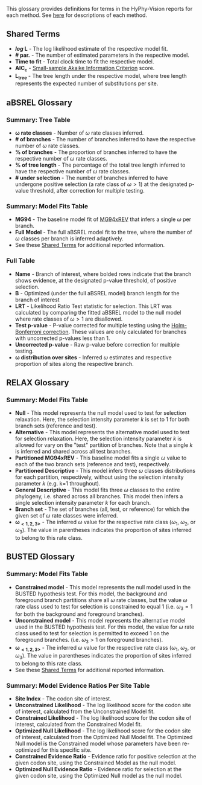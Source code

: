 This glossary provides definitions for terms in the HyPhy-Vision reports for each method. See [here](./selection-methods) for descriptions of each method.


## Shared Terms

* ***log* L** - The log likelihood estimate of the respective model fit.
* **\# par.** - The number of estimated parameters in the respective model.
* **Time to fit** - Total clock time to fit the respective model.
* **AIC<sub>c</sub>**  - [Small-sample Akaike Information Criterion](http://www.tandfonline.com/doi/abs/10.1080/03610927808827599) score.
* **L<sub>tree</sub>** - The tree length under the respective model, where tree length represents the expected number of substitutions per site.


<!-- I think the following has been removed from vision
### Summary Statistics **\\\\ has this info since been removed?**
* **number of sequences** - the number of sequences present in the input file
* **number of variants** - the number of variants present in the input file
* **number of branches** - the number of branches in the phylogeny
-->


## aBSREL Glossary


### Summary: Tree Table

* **$\boldsymbol \omega$ rate classes** - Number of $\omega$ rate classes inferred.
* **\# of branches** - The number of branches inferred to have the respective number of $\omega$ rate classes.
* **% of branches** - The proportion of branches inferred to have the respective number of $\omega$ rate classes.
* **% of tree length** - The percentage of the total tree length inferred to have the respective number of $\omega$ rate classes.
* **\# under selection** - The number of branches inferred to have undergone positive selection (a rate class of $\omega>1$) at the designated p-value threshold, after correction for multiple testing.

### Summary: Model Fits Table

* **MG94** - The baseline model fit of [MG94xREV](selection-methods/#mg94xrev-framework) that infers a single $\omega$ per branch.
* **Full Model** - The full aBSREL model fit to the tree, where the number of $\omega$ classes per branch is inferred adaptively.
* See these [Shared Terms](glossary/#shared-terms) for additional reported information.





### Full Table

* **Name** - Branch of interest, where bolded rows indicate that the branch shows evidence, at the designated p-value threshold, of positive selection.
* **B** - Optimized (under the full aBSREL model) branch length for the branch of interest
* **LRT** - Likelihood Ratio Test statistic for selection. This LRT was calculated by comparing the fitted aBSREL model to the null model where rate classes of $\omega>1$ are disallowed.
* **Test p-value** - P-value corrected for multiple testing using the [Holm-Bonferroni correction](https://www.jstor.org/stable/4615733). These values are only calculated for branches with uncorrected p-values less than 1.
* **Uncorrected p-value** - Raw p-value before correction for multiple testing.
* **$\boldsymbol \omega$ distribution over sites** - Inferred $\omega$ estimates and respective proportion of sites along the respective branch.


<!------------------------------------------------------------------------------------->


## RELAX Glossary

### Summary: Model Fits Table


* **Null** - This model represents the null model used to test for selection relaxation. Here, the selection intensity parameter *k* is set to 1 for both branch sets (reference and test).
* **Alternative** - This model represents the alternative model used to test for selection relaxation. Here, the selection intensity parameter *k* is allowed for vary on the "test" partition of branches. Note that a single *k* is inferred and shared across all test branches.
* **Partitioned MG94xREV** - This baseline model fits a single $\omega$ value to each of the two branch sets (reference and test), respectively.
* **Partitioned Descriptive** - This model infers three $\omega$ classes distributions for each partition, respectively, without using the selection intensity parameter *k* (e.g. k=1 throughout).
* **General Descriptive** - This model fits three $\omega$ classes to the entire phylogeny, i.e. shared across all branches. This model then infers a single selection intensity parameter *k* for each branch.
* **Branch set** - The set of branches (all, test, or reference) for which the given set of $\omega$ rate classes were inferred.
* **$\boldsymbol{\omega_{<1,2,3>}}$** - The inferred $\omega$ value for the respective rate class ($\omega_1$, $\omega_2$, or $\omega_3$). The value in parentheses indicates the proportion of sites inferred to belong to this rate class.


<!------------------------------------------------------------------------------------->



## BUSTED Glossary

### Summary: Model Fits Table


* **Constrained model** - This model represents the null model used in the BUSTED hypothesis test. For this model, the background and foreground branch partitions share all $\omega$ rate classes, but the value $\omega$ rate class used to test for selection is constrained to equal 1 (i.e. $\omega_3 = 1$ for both the background and foreground branches).
* **Unconstrained model** - This model represents the alternative model used in the BUSTED hypothesis test. For this model, the value for $\omega$ rate class used to test for selection is permitted to exceed 1 on the foreground branches. (i.e. $\omega_3 > 1$ on foreground branches).
* **$\boldsymbol{\omega_{<1,2,3>}}$** - The inferred $\omega$ value for the respective rate class ($\omega_1$, $\omega_2$, or $\omega_3$). The value in parentheses indicates the proportion of sites inferred to belong to this rate class.
* See these [Shared Terms](glossary/#shared-terms) for additional reported information.


<!--
### Summary: Model Evidence Ratios Per Site

This plot shows the "Evidence Ratio" (ER), displayed as the scaled Likelihood Ratio Test statistic. The ER is calculated for a given site *s* ($ER^s$) using the likelihoods from a fitted null model ($L_{null}$) and a fitted alternative model ($L_{alt}$) at the site of interest *s*:

$$ ER^s = 2 \times \log\big{(}{ \frac{ L^s_{alt}}{L^s_{null}} }\big{)} $$

Evidence ratios provide *descriptive evidence* for whether a given site may have experienced positive selection. **Note that evidence ratios do not provide statistically valid evidence for selection at individuals sites.**

For more detailed information on the difference between the Constrained and Optimized Null evidence ratios, see [this description of BUSTED](selection-methods/#busted).
-->

### Summary: Model Evidence Ratios Per Site Table

* **Site Index** - The codon site of interest.
* **Unconstrained Likelihood** - The log likelihood score for the codon site of interest, calculated from the Unconstrained Model fit.
* **Constrained Likelihood** - The log likelihood score for the codon site of interest, calculated from the Constrained Model fit.
* **Optimized Null Likelihood** - The log likelihood score for the codon site of interest, calculated from the Optimized Null Model fit. The Optimized Null model is the Constrained model whose parameters have been re-optimized for this specific site.
* **Constrained Evidence Ratio** - Evidence ratio for positive selection at the given codon site, using the Constrained Model as the null model.
* **Optimized Null Evidence Ratio** - Evidence ratio for selection at the given codon site, using the Optimized Null model as the null model.





